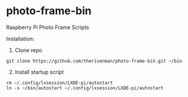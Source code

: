 photo-frame-bin
===============
Raspberry Pi Photo Frame Scripts

Installation:

1. Clone repo

  ```
  git clone https://github.com/therivenman/photo-frame-bin.git ~/bin
  ```

2. Install startup script

  ```
  rm ~/.config/lxsession/LXDE-pi/autostart
  ln -s ~/bin/autostart ~/.config/lxsession/LXDE-pi/autostart
  ```
